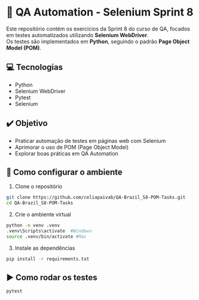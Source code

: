 # 🚀 QA Automation - Selenium Sprint 8

Este repositório contém os exercícios da Sprint 8 do curso de QA, focados em testes automatizados utilizando **Selenium WebDriver**.  
Os testes são implementados em **Python**, seguindo o padrão **Page Object Model (POM)**.

## 💻 Tecnologias
- Python
- Selenium WebDriver
- Pytest
- Selenium

## ✔️ Objetivo
- Praticar automação de testes em páginas web com Selenium
- Aprimorar o uso de POM (Page Object Model)
- Explorar boas práticas em QA Automation


## 📂 Como configurar o ambiente
1. Clone o repositório
```bash
git clone https://github.com/celiapaivab/QA-Brazil_S8-POM-Tasks.git
cd QA-Brazil_S8-POM-Tasks
```
2. Crie o ambiente virtual
```bash
python -m venv .venv
.venv\Scripts\activate  #Windows  
source .venv/bin/activate #Mac
```

3. Instale as dependências
```bash
pip install -r requirements.txt
```

## ▶️ Como rodar os testes
```bash
pytest
```
